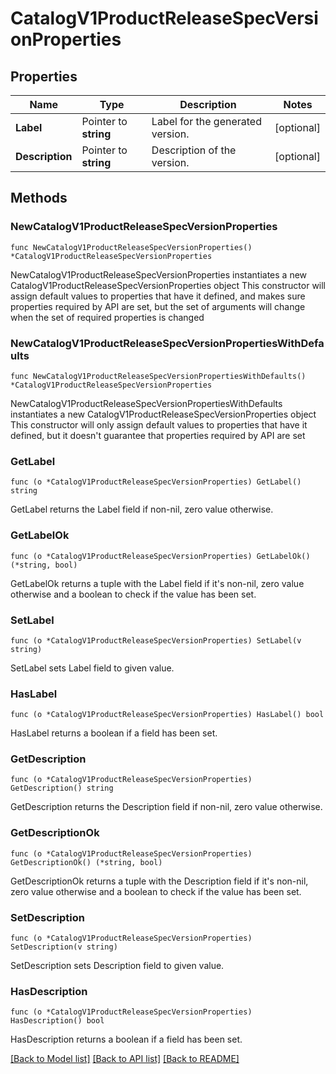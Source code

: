 # CatalogV1ProductReleaseSpecVersionProperties

## Properties

Name | Type | Description | Notes
------------ | ------------- | ------------- | -------------
**Label** | Pointer to **string** | Label for the generated version. | [optional] 
**Description** | Pointer to **string** | Description of the version. | [optional] 

## Methods

### NewCatalogV1ProductReleaseSpecVersionProperties

`func NewCatalogV1ProductReleaseSpecVersionProperties() *CatalogV1ProductReleaseSpecVersionProperties`

NewCatalogV1ProductReleaseSpecVersionProperties instantiates a new CatalogV1ProductReleaseSpecVersionProperties object
This constructor will assign default values to properties that have it defined,
and makes sure properties required by API are set, but the set of arguments
will change when the set of required properties is changed

### NewCatalogV1ProductReleaseSpecVersionPropertiesWithDefaults

`func NewCatalogV1ProductReleaseSpecVersionPropertiesWithDefaults() *CatalogV1ProductReleaseSpecVersionProperties`

NewCatalogV1ProductReleaseSpecVersionPropertiesWithDefaults instantiates a new CatalogV1ProductReleaseSpecVersionProperties object
This constructor will only assign default values to properties that have it defined,
but it doesn't guarantee that properties required by API are set

### GetLabel

`func (o *CatalogV1ProductReleaseSpecVersionProperties) GetLabel() string`

GetLabel returns the Label field if non-nil, zero value otherwise.

### GetLabelOk

`func (o *CatalogV1ProductReleaseSpecVersionProperties) GetLabelOk() (*string, bool)`

GetLabelOk returns a tuple with the Label field if it's non-nil, zero value otherwise
and a boolean to check if the value has been set.

### SetLabel

`func (o *CatalogV1ProductReleaseSpecVersionProperties) SetLabel(v string)`

SetLabel sets Label field to given value.

### HasLabel

`func (o *CatalogV1ProductReleaseSpecVersionProperties) HasLabel() bool`

HasLabel returns a boolean if a field has been set.

### GetDescription

`func (o *CatalogV1ProductReleaseSpecVersionProperties) GetDescription() string`

GetDescription returns the Description field if non-nil, zero value otherwise.

### GetDescriptionOk

`func (o *CatalogV1ProductReleaseSpecVersionProperties) GetDescriptionOk() (*string, bool)`

GetDescriptionOk returns a tuple with the Description field if it's non-nil, zero value otherwise
and a boolean to check if the value has been set.

### SetDescription

`func (o *CatalogV1ProductReleaseSpecVersionProperties) SetDescription(v string)`

SetDescription sets Description field to given value.

### HasDescription

`func (o *CatalogV1ProductReleaseSpecVersionProperties) HasDescription() bool`

HasDescription returns a boolean if a field has been set.


[[Back to Model list]](../README.md#documentation-for-models) [[Back to API list]](../README.md#documentation-for-api-endpoints) [[Back to README]](../README.md)


